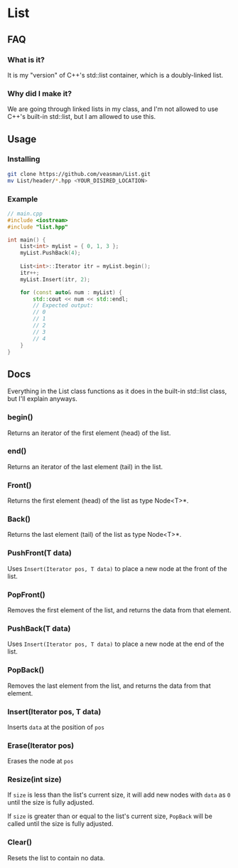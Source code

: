 # List

## FAQ

### What is it?
It is my "version" of C++'s std::list container, which is a doubly-linked list.

### Why did I make it?
We are going through linked lists in my class, and I'm not allowed to use C++'s built-in std::list, but I am allowed to use this.

## Usage

### Installing
```bash
git clone https://github.com/veasman/List.git
mv List/header/*.hpp <YOUR_DISIRED_LOCATION>
```

### Example
```cpp
// main.cpp
#include <iostream>
#include "list.hpp"

int main() {
	List<int> myList = { 0, 1, 3 };
	myList.PushBack(4);
	
	List<int>::Iterator itr = myList.begin();
	itr++;
	myList.Insert(itr, 2);

	for (const auto& num : myList) {
		std::cout << num << std::endl;
		// Expected output:
		// 0
		// 1
		// 2
		// 3
		// 4
	}
}
```

## Docs

Everything in the List class functions as it does in the built-in std::list class, but I'll explain anyways.

### begin()
Returns an iterator of the first element (head) of the list.

### end()
Returns an iterator of the last element (tail) in the list.

### Front()
Returns the first element (head) of the list as type Node<T\>*.

### Back()
Returns the last element (tail) of the list as type Node<T\>*.

### PushFront(T data)
Uses `Insert(Iterator pos, T data)` to place a new node at the front of the list.

### PopFront()
Removes the first element of the list, and returns the data from that element.

### PushBack(T data)
Uses `Insert(Iterator pos, T data)` to place a new node at the end of the list.

### PopBack()
Removes the last element from the list, and returns the data from that element.

### Insert(Iterator pos, T data)
Inserts `data` at the position of `pos`

### Erase(Iterator pos)
Erases the node at `pos`

### Resize(int size)
If `size` is less than the list's current size, it will add new nodes with `data` as `0` until the size is fully adjusted.

If `size` is greater than or equal to the list's current size, `PopBack` will be called until the size is fully adjusted.

### Clear()
Resets the list to contain no data.